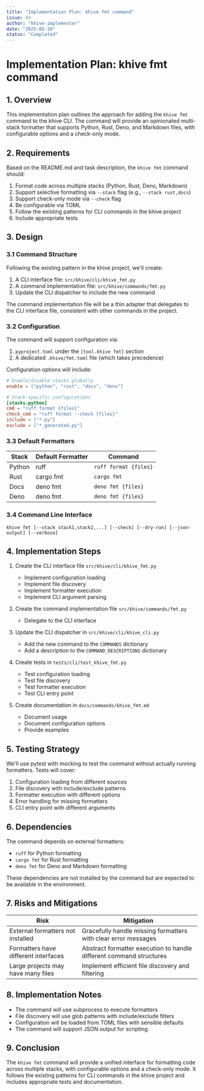 ```yaml
---
title: "Implementation Plan: khive fmt command"
issue: 43
author: "khive-implementer"
date: "2025-05-10"
status: "Completed"
---
```


# Implementation Plan: khive fmt command

## 1. Overview

This implementation plan outlines the approach for adding the `khive fmt`
command to the khive CLI. The command will provide an opinionated multi-stack
formatter that supports Python, Rust, Deno, and Markdown files, with
configurable options and a check-only mode.

## 2. Requirements

Based on the README.md and task description, the `khive fmt` command should:

1. Format code across multiple stacks (Python, Rust, Deno, Markdown)
2. Support selective formatting via `--stack` flag (e.g., `--stack rust,docs`)
3. Support check-only mode via `--check` flag
4. Be configurable via TOML
5. Follow the existing patterns for CLI commands in the khive project
6. Include appropriate tests

## 3. Design

### 3.1 Command Structure

Following the existing pattern in the khive project, we'll create:

1. A CLI interface file: `src/khive/cli/khive_fmt.py`
2. A command implementation file: `src/khive/commands/fmt.py`
3. Update the CLI dispatcher to include the new command

The command implementation file will be a thin adapter that delegates to the CLI
interface file, consistent with other commands in the project.

### 3.2 Configuration

The command will support configuration via:

1. `pyproject.toml` under the `[tool.khive fmt]` section
2. A dedicated `.khive/fmt.toml` file (which takes precedence)

Configuration options will include:

```toml
# Enable/disable stacks globally
enable = ["python", "rust", "docs", "deno"]

# Stack-specific configurations
[stacks.python]
cmd = "ruff format {files}"
check_cmd = "ruff format --check {files}"
include = ["*.py"]
exclude = ["*_generated.py"]
```

### 3.3 Default Formatters

| Stack  | Default Formatter | Command               |
| ------ | ----------------- | --------------------- |
| Python | ruff              | `ruff format {files}` |
| Rust   | cargo fmt         | `cargo fmt`           |
| Docs   | deno fmt          | `deno fmt {files}`    |
| Deno   | deno fmt          | `deno fmt {files}`    |

### 3.4 Command Line Interface

```
khive fmt [--stack stack1,stack2,...] [--check] [--dry-run] [--json-output] [--verbose]
```

## 4. Implementation Steps

1. Create the CLI interface file `src/khive/cli/khive_fmt.py`

   - Implement configuration loading
   - Implement file discovery
   - Implement formatter execution
   - Implement CLI argument parsing

2. Create the command implementation file `src/khive/commands/fmt.py`

   - Delegate to the CLI interface

3. Update the CLI dispatcher in `src/khive/cli/khive_cli.py`

   - Add the new command to the `COMMANDS` dictionary
   - Add a description to the `COMMAND_DESCRIPTIONS` dictionary

4. Create tests in `tests/cli/test_khive_fmt.py`

   - Test configuration loading
   - Test file discovery
   - Test formatter execution
   - Test CLI entry point

5. Create documentation in `docs/commands/khive_fmt.md`
   - Document usage
   - Document configuration options
   - Provide examples

## 5. Testing Strategy

We'll use pytest with mocking to test the command without actually running
formatters. Tests will cover:

1. Configuration loading from different sources
2. File discovery with include/exclude patterns
3. Formatter execution with different options
4. Error handling for missing formatters
5. CLI entry point with different arguments

## 6. Dependencies

The command depends on external formatters:

- `ruff` for Python formatting
- `cargo fmt` for Rust formatting
- `deno fmt` for Deno and Markdown formatting

These dependencies are not installed by the command but are expected to be
available in the environment.

## 7. Risks and Mitigations

| Risk                                 | Mitigation                                                          |
| ------------------------------------ | ------------------------------------------------------------------- |
| External formatters not installed    | Gracefully handle missing formatters with clear error messages      |
| Formatters have different interfaces | Abstract formatter execution to handle different command structures |
| Large projects may have many files   | Implement efficient file discovery and filtering                    |

## 8. Implementation Notes

- The command will use subprocess to execute formatters
- File discovery will use glob patterns with include/exclude filters
- Configuration will be loaded from TOML files with sensible defaults
- The command will support JSON output for scripting

## 9. Conclusion

The `khive fmt` command will provide a unified interface for formatting code
across multiple stacks, with configurable options and a check-only mode. It
follows the existing patterns for CLI commands in the khive project and includes
appropriate tests and documentation.
